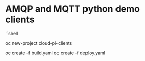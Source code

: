 # AMQP and MQTT python demo clients

``shell

oc new-project cloud-pi-clients

oc create -f build.yaml
oc create -f deploy.yaml
```


